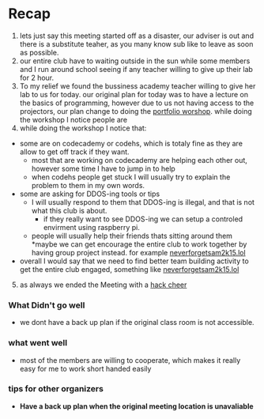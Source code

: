 # Recap


1. lets just say this meeting started off as a disaster, our adviser is out and there is a substitute teaher, as you many know sub like to leave as soon as possible.
2. our entire club have to waiting outside in the sun while some members and I run around school seeing if any teacher willing to give up their lab for 2 hour.
3. To my relief we found the bussiness academy teacher willing to give her lab to us for today. our original plan for today was to have a lecture on the basics of programming, however due to us not having access to the projectors, our plan change to doing the [portfolio worshop](https://github.com/hackedu/hack-camp/tree/master/cohort_4/playbook/workshops/portfolio). while doing the workshop I notice people are 
4. while doing the workshop I notice that:
  * some are on codecademy or codehs, which is totaly fine as they are allow to get off track if they want.
    * most that are working on codecademy are helping each other out, however some time I have to jump in to help
    * when codehs people get stuck I will usually try to explain the problem to them in my own words.
  * some are asking for DDOS-ing tools or tips
    * I will usually respond to them that DDOS-ing is illegal, and that is not what this club is about.
      * if they really want to see DDOS-ing we can setup a controled envirment using raspberry pi.
    * people will usually help their friends thats sitting around them
      *maybe we can get encourage the entire club to work together by having group project instead. for example [neverforgetsam2k15.lol](neverforgetsam2k15.lol)
  * overall I would say that we need to find better team building activity to get the entire club engaged, something like [neverforgetsam2k15.lol](neverforgetsam2k15.lol)
5. as always we ended the Meeting with a [hack cheer](https://youtu.be/ds3w27_6i98)

### What Didn't go well
* we dont have a back up plan if the original class room is not accessible.

### what went well
* most of the members are willing to cooperate, which makes it really easy for me to work short handed easily

### tips for other organizers
* **Have a back up plan when the original meeting location is unavaliable**
